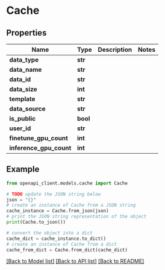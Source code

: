 # Cache


## Properties

Name | Type | Description | Notes
------------ | ------------- | ------------- | -------------
**data_type** | **str** |  | 
**data_name** | **str** |  | 
**data_id** | **str** |  | 
**data_size** | **int** |  | 
**template** | **str** |  | 
**data_source** | **str** |  | 
**is_public** | **bool** |  | 
**user_id** | **str** |  | 
**finetune_gpu_count** | **int** |  | 
**inference_gpu_count** | **int** |  | 

## Example

```python
from openapi_client.models.cache import Cache

# TODO update the JSON string below
json = "{}"
# create an instance of Cache from a JSON string
cache_instance = Cache.from_json(json)
# print the JSON string representation of the object
print(Cache.to_json())

# convert the object into a dict
cache_dict = cache_instance.to_dict()
# create an instance of Cache from a dict
cache_from_dict = Cache.from_dict(cache_dict)
```
[[Back to Model list]](../README.md#documentation-for-models) [[Back to API list]](../README.md#documentation-for-api-endpoints) [[Back to README]](../README.md)


